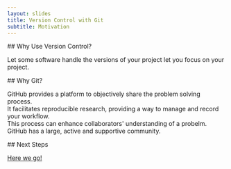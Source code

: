 ```yaml
---
layout: slides
title: Version Control with Git
subtitle: Motivation
---
```

<section class="slide">
## Why Use Version Control?

Let some software handle the versions of your project let you focus on your
project.
</section>
<section class="slide">
## Why Git?

GitHub provides a platform to objectively share the problem solving process.  
It facilitates reproducible research, providing a way to manage and record your workflow.  
This process can enhance collaborators' understanding of a probelm.  
GitHub has a large, active and supportive community.  

</section>
<section class="slide">
## Next Steps

[Here we go!](01-backup.html)
</section>
